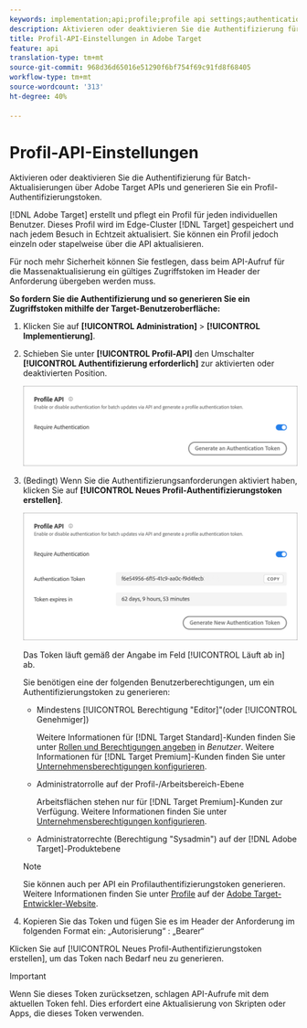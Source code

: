 ```yaml
---
keywords: implementation;api;profile;profile api settings;authentication token
description: Aktivieren oder deaktivieren Sie die Authentifizierung für Batch-Aktualisierungen über Adobe Target APIs und generieren Sie ein Profil-Authentifizierungstoken.
title: Profil-API-Einstellungen in Adobe Target
feature: api
translation-type: tm+mt
source-git-commit: 968d36d65016e51290f6bf754f69c91fd8f68405
workflow-type: tm+mt
source-wordcount: '313'
ht-degree: 40%

---
```



# Profil-API-Einstellungen

Aktivieren oder deaktivieren Sie die Authentifizierung für Batch-Aktualisierungen über Adobe Target APIs und generieren Sie ein Profil-Authentifizierungstoken.

[!DNL Adobe Target] erstellt und pflegt ein Profil für jeden individuellen Benutzer. Dieses Profil wird im Edge-Cluster [!DNL Target] gespeichert und nach jedem Besuch in Echtzeit aktualisiert. Sie können ein Profil jedoch einzeln oder stapelweise über die API aktualisieren.

Für noch mehr Sicherheit können Sie festlegen, dass beim API-Aufruf für die Massenaktualisierung ein gültiges Zugriffstoken im Header der Anforderung übergeben werden muss.

**So fordern Sie die Authentifizierung und so generieren Sie ein Zugriffstoken mithilfe der Target-Benutzeroberfläche:**

1. Klicken Sie auf **[!UICONTROL Administration]** > **[!UICONTROL Implementierung]**.
1. Schieben Sie unter **[!UICONTROL Profil-API]** den Umschalter **[!UICONTROL Authentifizierung erforderlich]** zur aktivierten oder deaktivierten Position.

   ![](assets/profile_api_settings.png)

1. (Bedingt) Wenn Sie die Authentifizierungsanforderungen aktiviert haben, klicken Sie auf **[!UICONTROL Neues Profil-Authentifizierungstoken erstellen]**.

   ![](assets/profile_api_settings_2.png)

   Das Token läuft gemäß der Angabe im Feld [!UICONTROL Läuft ab in] ab.

   Sie benötigen eine der folgenden Benutzerberechtigungen, um ein Authentifizierungstoken zu generieren:

   * Mindestens [!UICONTROL Berechtigung &quot;Editor]&quot;(oder [!UICONTROL Genehmiger])

      Weitere Informationen für [!DNL Target Standard]-Kunden finden Sie unter [Rollen und Berechtigungen angeben](/help/administrating-target/c-user-management/c-user-management/user-management.md#roles-permissions) in *Benutzer*. Weitere Informationen für [!DNL Target Premium]-Kunden finden Sie unter [Unternehmensberechtigungen konfigurieren](/help/administrating-target/c-user-management/property-channel/properties-overview.md).

   * Administratorrolle auf der Profil-/Arbeitsbereich-Ebene

      Arbeitsflächen stehen nur für [!DNL Target Premium]-Kunden zur Verfügung. Weitere Informationen finden Sie unter [Unternehmensberechtigungen konfigurieren](/help/administrating-target/c-user-management/property-channel/properties-overview.md).

   * Administratorrechte (Berechtigung &quot;Sysadmin&quot;) auf der [!DNL Adobe Target]-Produktebene
   >[!NOTE]
   >
   >Sie können auch per API ein Profilauthentifizierungstoken generieren. Weitere Informationen finden Sie unter [Profile](https://developers.adobetarget.com/api/#profiles) auf der [Adobe Target-Entwickler-Website](https://developers.adobetarget.com/).

1. Kopieren Sie das Token und fügen Sie es im Header der Anforderung im folgenden Format ein: „Autorisierung“ : „Bearer“

Klicken Sie auf [!UICONTROL Neues Profil-Authentifizierungstoken erstellen], um das Token nach Bedarf neu zu generieren.

>[!IMPORTANT]
>
>Wenn Sie dieses Token zurücksetzen, schlagen API-Aufrufe mit dem aktuellen Token fehl. Dies erfordert eine Aktualisierung von Skripten oder Apps, die dieses Token verwenden.
